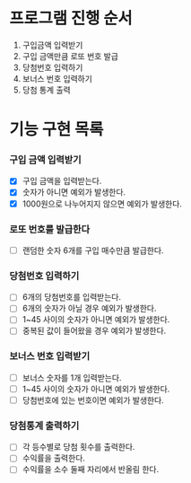 # 프로그램 진행 순서
1. 구입금액 입력받기
2. 구입 금액만큼 로또 번호 발급
3. 당첨번호 입력하기
4. 보너스 번호 입력하기
5. 당첨 통계 출력


# 기능 구현 목록
### 구입 금액 입력받기
- [x] 구입 금액을 입력받는다.
- [x] 숫자가 아니면 예외가 발생한다.
- [x] 1000원으로 나누어지지 않으면 예외가 발생한다.

### 로또 번호를 발급한다
- [ ] 랜덤한 숫자 6개를 구입 매수만큼 발급한다.

### 당첨번호 입력하기
- [ ] 6개의 당첨번호를 입력받는다.
- [ ] 6개의 숫자가 아닐 경우 예외가 발생한다.
- [ ] 1~45 사이의 숫자가 아니면 예외가 발생한다.
- [ ] 중복된 값이 들어왔을 경우 예외가 발생한다.

### 보너스 번호 입력받기
- [ ] 보너스 숫자를 1개 입력받는다.
- [ ] 1~45 사이의 숫자가 아니면 예외가 발생한다.
- [ ] 당첨번호에 있는 번호이면 예외가 발생한다.

### 당첨통계 출력하기
- [ ] 각 등수별로 당첨 횟수를 출력한다.
- [ ] 수익률을 출력한다.
- [ ] 수익률을 소수 둘째 자리에서 반올림 한다.
